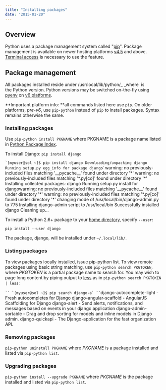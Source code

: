 ```yaml
---
title: "Installing packages"
date: "2015-01-20"
---
```


## Overview

Python uses a package management system called "[pip](https://pypi.python.org/pypi/pip)". Package management is available on newer hosting platforms [v4.5](https://kb.apiscp.com/platform/determining-platform-version/ "Determining platform version") and above. [Terminal access](https://kb.apiscp.com/terminal/is-terminal-access-available/ "Is terminal access available?") is necessary to use the feature.

## Package management

All packages installed reside under /usr/local/lib/python/_<VERSION> _where _<VERSION>_ is the Python version. Python versions may be switched on-the-fly using [pyenv](https://kb.apiscp.com/python/changing-python-versions/ "Changing Python versions") on [v6 platforms](https://kb.apiscp.com/platform/determining-platform-version/ "Determining platform version").

**Important platform info: **all commands listed here use `pip`. On older platforms, _pre-v6_, use `pip-python` instead of `pip` to install packages. Syntax remains otherwise the same.

### Installing packages

Use `pip-python install PKGNAME` where PKGNAME is a package name listed in [Python Package Index](https://pypi.python.org/pypi).

To install Django: `pip install django`

`` `[myuser@sol ~]$ pip install django Downloading/unpacking django Running setup.py egg_info for package django` ``warning: no previously-included files matching '\_\_pycache\_\_' found under directory '\*' warning: no previously-included files matching '\*.py\[co\]' found under directory '\*' Installing collected packages: django Running setup.py install for djangowarning: no previously-included files matching '\_\_pycache\_\_' found under directory '\*' warning: no previously-included files matching '\*.py\[co\]' found under directory '\*' changing mode of /usr/local/bin/django-admin.py to 775 Installing django-admin script to /usr/local/bin Successfully installed django Cleaning up...

To install a Python 2.6+ package to your [home directory](https://kb.apiscp.com/platform/home-directory-location/ "Home directory location"), specify `--user`:

`pip install --user django`

The package, django, will be installed under `~/.local/lib/`.

### Listing packages

To view packages locally installed, issue pip-python list. To view remote packages using basic string matching, use `pip-python search PKGTOKEN`, where _PKGTOKEN_ is a partial package name to search for. You may wish to page long content by piping output to [less](http://apiscp.com/linux-man/man1/more.1.html) as in `pip-python search PKGTOKEN | less`:

``` `` `[myuser@sol ~]$ pip search django-a` `` ```django-autocomplete-light - Fresh autocompletes for Django django-angular-scaffold - AngularJS Scaffolding for Django django-alert - Send alerts, notifications, and messages based on events in your django application django-admin-sortable - Drag and drop sorting for models and inline models in Django admin. django-quickapi - The Django-application for the fast organization API.

### Removing packages

`pip-python uninstall PKGNAME` where _PKGNAME_ is a package installed and listed via `pip-python list`.

### Upgrading packages

`pip-python install --upgrade PKGNAME` where _PKGNAME_ is the package installed and listed via `pip-python list`.
